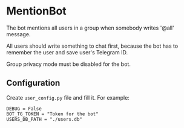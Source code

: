 # MentionBot

The bot mentions all users in a group when somebody writes '@all' message.

All users should write something to chat first, because the bot has to remember the user and save user's Telegram ID.

Group privacy mode must be disabled for the bot.

## Configuration
Create `user_config.py` file and fill it. For example:
```
DEBUG = False
BOT_TG_TOKEN = "Token for the bot"
USERS_DB_PATH = "./users.db"
```
